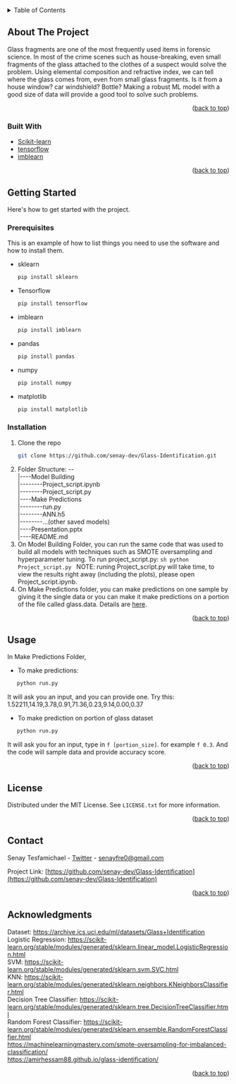 <div id="top"></div>





<!-- PROJECT LOGO -->
<br />



<!-- TABLE OF CONTENTS -->
<details>
  <summary>Table of Contents</summary>
  <ol>
    <li>
      <a href="#about-the-project">About The Project</a>
      <ul>
        <li><a href="#built-with">Built With</a></li>
      </ul>
    </li>
    <li>
      <a href="#getting-started">Getting Started</a>
      <ul>
        <li><a href="#prerequisites">Prerequisites</a></li>
        <li><a href="#installation">Installation</a></li>
      </ul>
    </li>
    <li><a href="#usage">Usage</a></li>
    <li><a href="#license">License</a></li>
    <li><a href="#contact">Contact</a></li>
    <li><a href="#acknowledgments">Acknowledgments</a></li>
  </ol>
</details>



<!-- ABOUT THE PROJECT -->
## About The Project

Glass fragments are one of the most frequently used items in forensic science.
In most of the crime scenes such as house-breaking, even small fragments of the glass attached to the clothes of a suspect would solve the problem.
Using elemental composition and refractive index, we can tell where the glass comes from, even from small glass fragments.
Is it from a house window? car windshield? Bottle? 
Making a robust ML model with a good size of data will provide a good tool to solve such problems.

<p align="right">(<a href="#top">back to top</a>)</p>



### Built With


* [Scikit-learn](https://scikit-learn.org/)
* [tensorflow](https://www.tensorflow.org/)
* [imblearn](https://imbalanced-learn.org/)

<p align="right">(<a href="#top">back to top</a>)</p>



<!-- GETTING STARTED -->
## Getting Started

Here's how to get started with the project.

### Prerequisites

This is an example of how to list things you need to use the software and how to install them.
* sklearn
  ```sh
  pip install sklearn
  ```
* Tensorflow
  ```sh
  pip install tensorflow
  ```  
* imblearn
  ```sh
  pip install imblearn
  ```  
* pandas
  ```sh
  pip install pandas
  ```    
* numpy
  ```sh
  pip install numpy
  ```    
* matplotlib
  ```sh
  pip install matplotlib
  ```   

### Installation

1. Clone the repo
   ```sh
   git clone https://github.com/senay-dev/Glass-Identification.git
   ```
2. Folder Structure: --<br />
                      |----Model Building<br />
                      |--------Project_script.ipynb<br />
                      |--------Project_script.py<br />
                      |----Make Predictions<br />
                      |--------run.py<br />
                      |--------ANN.h5<br />
                      |--------...(other saved models)<br />
                      |----Presentation.pptx<br />
                      |----README.md<br />
3. On Model Building Folder, you can run the same code that was used to build all models with techniques such as SMOTE oversampling and hyperparameter tuning.
   To run project_script.py:
        ```sh
         python Project_script.py
        ```
   NOTE: runing Project_script.py will take time, to view the results right away (including the plots), please open Project_script.ipynb.
4. On Make Predictions folder, you can make predictions on one sample by giving it the single data or you can make it make predictions on a portion of the file called glass.data. Details are <a href="#usage">here</a>.

<p align="right">(<a href="#top">back to top</a>)</p>



<!-- USAGE EXAMPLES -->
## Usage

In Make Predictions Folder,

* To make predictions:
```sh
   python run.py
```
It will ask you an input, and you can provide one. Try this: 1.52211,14.19,3.78,0.91,71.36,0.23,9.14,0.00,0.37

* To make prediction on portion of glass dataset
```sh
   python run.py 
```
It will ask you for an input, type in `f [portion_size]`. for example `f 0.3`. And the code will sample data and provide accuracy score.

<p align="right">(<a href="#top">back to top</a>)</p>




<!-- LICENSE -->
## License

Distributed under the MIT License. See `LICENSE.txt` for more information.

<p align="right">(<a href="#top">back to top</a>)</p>



<!-- CONTACT -->
## Contact

Senay Tesfamichael - [Twitter](https://twitter.com/senayfre45) - senayfre0@gmail.com

Project Link: [https://github.com/senay-dev/Glass-Identification](https://github.com/senay-dev/Glass-Identification)

<p align="right">(<a href="#top">back to top</a>)</p>



<!-- ACKNOWLEDGMENTS -->
## Acknowledgments
Dataset: https://archive.ics.uci.edu/ml/datasets/Glass+Identification <br />
Logistic Regression: https://scikit-learn.org/stable/modules/generated/sklearn.linear_model.LogisticRegression.html <br />
SVM: https://scikit-learn.org/stable/modules/generated/sklearn.svm.SVC.html <br />
KNN: https://scikit-learn.org/stable/modules/generated/sklearn.neighbors.KNeighborsClassifier.html <br />
Decision Tree Classifier: https://scikit-learn.org/stable/modules/generated/sklearn.tree.DecisionTreeClassifier.html <br />
Random Forest Classifier: https://scikit-learn.org/stable/modules/generated/sklearn.ensemble.RandomForestClassifier.html <br />
https://machinelearningmastery.com/smote-oversampling-for-imbalanced-classification/ <br />
https://amirhessam88.github.io/glass-identification/ <br />
<p align="right">(<a href="#top">back to top</a>)</p>



<!-- MARKDOWN LINKS & IMAGES -->
<!-- https://www.markdownguide.org/basic-syntax/#reference-style-links -->
[contributors-shield]: https://img.shields.io/github/contributors/othneildrew/Best-README-Template.svg?style=for-the-badge
[contributors-url]: https://github.com/othneildrew/Best-README-Template/graphs/contributors
[forks-shield]: https://img.shields.io/github/forks/othneildrew/Best-README-Template.svg?style=for-the-badge
[forks-url]: https://github.com/othneildrew/Best-README-Template/network/members
[stars-shield]: https://img.shields.io/github/stars/othneildrew/Best-README-Template.svg?style=for-the-badge
[stars-url]: https://github.com/othneildrew/Best-README-Template/stargazers
[issues-shield]: https://img.shields.io/github/issues/othneildrew/Best-README-Template.svg?style=for-the-badge
[issues-url]: https://github.com/othneildrew/Best-README-Template/issues
[license-shield]: https://img.shields.io/github/license/othneildrew/Best-README-Template.svg?style=for-the-badge
[license-url]: https://github.com/othneildrew/Best-README-Template/blob/master/LICENSE.txt
[linkedin-shield]: https://img.shields.io/badge/-LinkedIn-black.svg?style=for-the-badge&logo=linkedin&colorB=555
[linkedin-url]: https://linkedin.com/in/othneildrew
[product-screenshot]: images/screenshot.png

